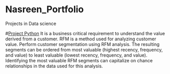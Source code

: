 # Nasreen_Portfolio
Projects in Data science

#[Project Python](https://github.com/sadafnasreen/Nasreen_Portfolio/blob/main/Comparative%20Study%20of%20Countries.pdf)
It is a business critical requirement to understand the value derived from a customer. RFM is a method used for analyzing customer value.
Perform customer segmentation using RFM analysis. The resulting segments can be ordered from most valuable (highest recency, frequency, and value) to least valuable (lowest recency, frequency, and value). Identifying the most valuable RFM segments can capitalize on chance relationships in the data used for this analysis.

